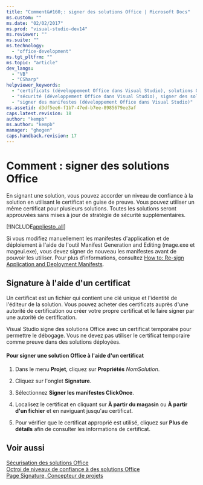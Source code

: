 ```yaml
---
title: "Comment&#160;: signer des solutions Office | Microsoft Docs"
ms.custom: ""
ms.date: "02/02/2017"
ms.prod: "visual-studio-dev14"
ms.reviewer: ""
ms.suite: ""
ms.technology: 
  - "office-development"
ms.tgt_pltfrm: ""
ms.topic: "article"
dev_langs: 
  - "VB"
  - "CSharp"
helpviewer_keywords: 
  - "certificats (développement Office dans Visual Studio), solutions Office"
  - "sécurité (développement Office dans Visual Studio), signer des solutions Office"
  - "signer des manifestes (développement Office dans Visual Studio)"
ms.assetid: d3df5ee6-f1b7-47ed-b7ee-8985679ee3af
caps.latest.revision: 18
author: "kempb"
ms.author: "kempb"
manager: "ghogen"
caps.handback.revision: 17
---
```

# Comment&#160;: signer des solutions Office
  En signant une solution, vous pouvez accorder un niveau de confiance à la solution en utilisant le certificat en guise de preuve.  Vous pouvez utiliser un même certificat pour plusieurs solutions. Toutes les solutions seront approuvées sans mises à jour de stratégie de sécurité supplémentaires.  
  
 [!INCLUDE[appliesto_all](../vsto/includes/appliesto-all-md.md)]  
  
 Si vous modifiez manuellement les manifestes d'application et de déploiement à l'aide de l'outil Manifest Generation and Editing \(mage.exe et mageui.exe\), vous devez signer de nouveau les manifestes avant de pouvoir les utiliser.  Pour plus d’informations, consultez [How to: Re-sign Application and Deployment Manifests](~/deployment/how-to-re-sign-application-and-deployment-manifests.md).  
  
## Signature à l'aide d'un certificat  
 Un certificat est un fichier qui contient une clé unique et l'identité de l'éditeur de la solution.  Vous pouvez acheter des certificats auprès d'une autorité de certification ou créer votre propre certificat et le faire signer par une autorité de certification.  
  
 Visual Studio signe des solutions Office avec un certificat temporaire pour permettre le débogage.  Vous ne devez pas utiliser le certificat temporaire comme preuve dans des solutions déployées.  
  
#### Pour signer une solution Office à l'aide d'un certificat  
  
1.  Dans le menu **Projet**, cliquez sur **Propriétés** *NomSolution*.  
  
2.  Cliquez sur l'onglet **Signature**.  
  
3.  Sélectionnez **Signer les manifestes ClickOnce**.  
  
4.  Localisez le certificat en cliquant sur **À partir du magasin** ou **À partir d'un fichier** et en naviguant jusqu'au certificat.  
  
5.  Pour vérifier que le certificat approprié est utilisé, cliquez sur **Plus de détails** afin de consulter les informations de certificat.  
  
## Voir aussi  
 [Sécurisation des solutions Office](../vsto/securing-office-solutions.md)   
 [Octroi de niveaux de confiance à des solutions Office](../vsto/granting-trust-to-office-solutions.md)   
 [Page Signature, Concepteur de projets](../ide/reference/signing-page-project-designer.md)  
  
  